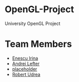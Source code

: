 # OpenGL-Project
University OpenGL Project


# Team Members

 - [Enescu Irina](https://github.com/irinaenescu2002)
 - [Andrei Lefter](https://github.com/andlft)
 - [placeholder](https://github.com/RobertKeanu)
 - [Robert Udrea](https://github.com/rob3rtu)
